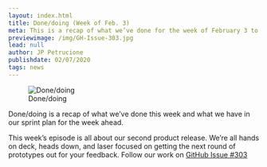 ```yaml
---
layout: index.html
title: Done/doing (Week of Feb. 3)
meta: This is a recap of what we’ve done for the week of February 3 to February 9.
previewimage: /img/GH-Issue-303.jpg
lead: null
author: JP Petrucione
publishdate: 02/07/2020
tags: news
---
```

<figure class="figure"><img src="/img/GH-Issue-303.jpg" class="" alt="Done/doing"><figcaption class="figure-caption">Done/doing</figcaption></figure>

Done/doing is a recap of what we’ve done this week and what we have in our sprint plan for the week ahead.

This week’s episode is all about our second product release. We’re all hands on deck, heads down, and laser focused on getting the next round of prototypes out for your feedback. Follow our work on [GitHub Issue #303](https://github.com/cagov/Alpha/issues/303/)
